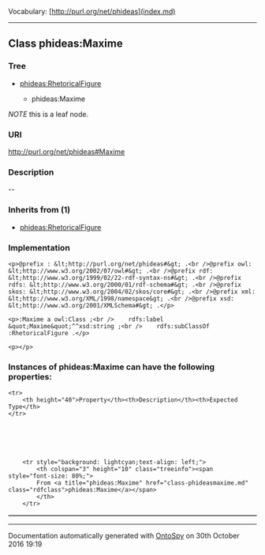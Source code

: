 Vocabulary: [http://purl.org/net/phideas](index.md) 



---	
	




    


## Class phideas:Maxime


### Tree


* [phideas:RhetoricalFigure](class-phideasrhetoricalfigure.md)

    * phideas:Maxime





*NOTE* this is a leaf node.


### URI
http://purl.org/net/phideas#Maxime

### Description
--



### Inherits from (1)

- [phideas:RhetoricalFigure](class-phideasrhetoricalfigure.md)





### Implementation
```
<p>@prefix : &lt;http://purl.org/net/phideas#&gt; .<br />@prefix owl: &lt;http://www.w3.org/2002/07/owl#&gt; .<br />@prefix rdf: &lt;http://www.w3.org/1999/02/22-rdf-syntax-ns#&gt; .<br />@prefix rdfs: &lt;http://www.w3.org/2000/01/rdf-schema#&gt; .<br />@prefix skos: &lt;http://www.w3.org/2004/02/skos/core#&gt; .<br />@prefix xml: &lt;http://www.w3.org/XML/1998/namespace&gt; .<br />@prefix xsd: &lt;http://www.w3.org/2001/XMLSchema#&gt; .</p>

<p>:Maxime a owl:Class ;<br />    rdfs:label &quot;Maxime&quot;^^xsd:string ;<br />    rdfs:subClassOf :RhetoricalFigure .</p>

<p></p>
```




### Instances of phideas:Maxime can have the following properties:

<table border="1" cellspacing="3" cellpadding="5" class="classproperties table-hover ">

    <tr>
        <th height="40">Property</th><th>Description</th><th>Expected Type</th>
    </tr>

          

        
            
        
        <tr style="background: lightcyan;text-align: left;">
            <th colspan="3" height="10" class="treeinfo"><span style="font-size: 80%;">
            From <a title="phideas:Maxime" href="class-phideasmaxime.md" class="rdfclass">phideas:Maxime</a></span>
            </th>
        </tr>       

            

        

    

</table>













---

Documentation automatically generated with [OntoSpy](http://ontospy.readthedocs.org/ "Open") on 30th October 2016 19:19